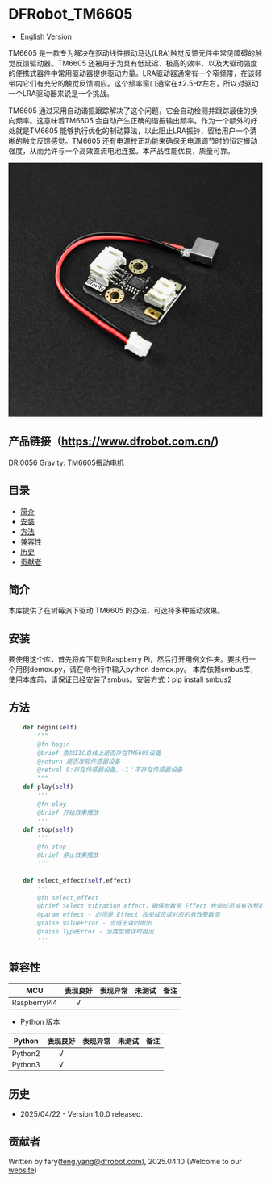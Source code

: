 # DFRobot_TM6605

* [English Version](./README.md)

TM6605 是一款专为解决在驱动线性振动马达(LRA)触觉反馈元件中常见障碍的触觉反馈驱动器。TM6605 还被用于为具有低延迟、极高的效率、以及大驱动强度的便携式器件中常用驱动器提供驱动力量。LRA驱动器通常有一个窄频带，在该频带内它们有充分的触觉反馈响应。这个频率窗口通常在±2.5Hz左右，所以对驱动一个LRA驱动器来说是一个挑战。

TM6605 通过采用自动谐振跟踪解决了这个问题，它会自动检测并跟踪最佳的换向频率。这意味着TM6605 会自动产生正确的谐振输出频率。作为一个额外的好处就是TM6605 能够执行优化的制动算法，以此阻止LRA振铃，留给用户一个清晰的触觉反馈感觉。TM6605 还有电源校正功能来确保无电源调节时的恒定振动强度，从而允许与一个高效直流电池连接。本产品性能优良，质量可靠。

![Product Image](../../resources/images/DRI0056.png)


## 产品链接（https://www.dfrobot.com.cn/)

DRI0056 Gravity: TM6605振动电机

## 目录

* [简介](#简介)
* [安装](#安装)
* [方法](#方法)
* [兼容性](#兼容性)
* [历史](#历史)
* [贡献者](#贡献者)

## 简介

本库提供了在树莓派下驱动 TM6605 的办法，可选择多种振动效果。

## 安装

要使用这个库，首先将库下载到Raspberry Pi，然后打开用例文件夹。要执行一个用例demox.py，请在命令行中输入python demox.py。
本库依赖smbus库，使用本库前，请保证已经安装了smbus。安装方式：pip install smbus2

## 方法
```python
    def begin(self)
        """
        @fn begin
        @brief 查找IIC总线上是否存在TM6605设备
        @return 是否发现传感器设备
        @retval 0:存在传感器设备，-1：不存在传感器设备
        """
    def play(self)
        '''
        @fn play
        @brief 开始效果播放
        '''
    def stop(self)
        '''
        @fn stop
        @brief 停止效果播放
        '''

    def select_effect(self,effect)
        '''
        @fn select_effect
        @brief Select vibration effect，确保参数是 Effect 枚举成员或有效整数值
        @param effect - 必须是 Effect 枚举成员或对应的有效整数值
        @raise ValueError - 当值无效时抛出
        @raise TypeError - 当类型错误时抛出
        '''
```

## 兼容性

| MCU         | 表现良好	|表现异常	|未测试	|备注 |
| ------------ | :--: | :----: | :----: | :--: |
| RaspberryPi4 |  √   |        |        |      |

* Python 版本 

| Python  | 表现良好	|表现异常	|未测试	|备注 |
| ------- | :--: | :----: | :----: | ---- |
| Python2 |  √   |        |        |      |
| Python3 |  √   |        |        |      |
## 历史 

- 2025/04/22 - Version 1.0.0 released.

## 贡献者

Written by fary(feng.yang@dfrobot.com), 2025.04.10 (Welcome to our [website](https://www.dfrobot.com.cn/))






